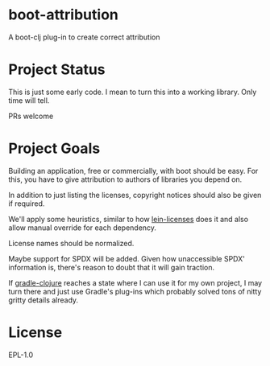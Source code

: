 # boot-attribution

A boot-clj plug-in to create correct attribution

# Project Status

This is just some early code. I mean to turn this into a working
library. Only time will tell.

PRs welcome

# Project Goals

Building an application, free or commercially, with boot should be
easy. For this, you have to give attribution to authors of libraries
you depend on.

In addition to just listing the licenses, copyright notices should
also be given if required.

We'll apply some heuristics, similar to how
[lein-licenses](https://github.com/technomancy/lein-licenses) does it
and also allow manual override for each dependency. 

License names should be normalized.

Maybe support for SPDX will be added. Given how unaccessible SPDX'
information is, there's reason to doubt that it will gain traction. 

If [gradle-clojure](https://github.com/gradle-clojure/gradle-clojure)
reaches a state where I can use it for my own project, I may turn
there and just use Gradle's plug-ins which probably solved tons of
nitty gritty details already.

# License

EPL-1.0
